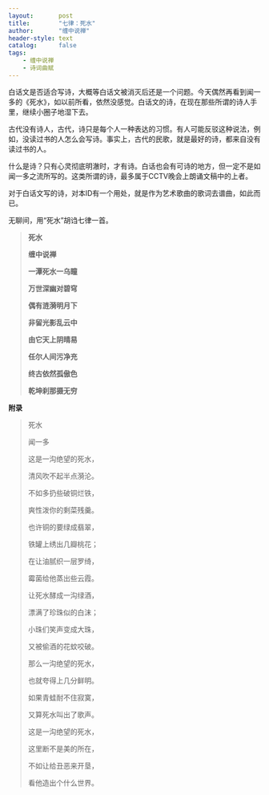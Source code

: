 ```yaml
---
layout:       post
title:        "七律：死水"
author:       "缠中说禅"
header-style: text
catalog:      false
tags:
    - 缠中说禅
    - 诗词曲赋
---
```


白话文是否适合写诗，大概等白话文被消灭后还是一个问题。今天偶然再看到闻一多的《死水》，如以前所看，依然没感觉。白话文的诗，在现在那些所谓的诗人手里，继续小圈子地湿下去。



古代没有诗人，古代，诗只是每个人一种表达的习惯。有人可能反驳这种说法，例如，没读过书的人怎么会写诗。事实上，古代的民歌，就是最好的诗，都来自没有读过书的人。



什么是诗？只有心灵彻底明澈时，才有诗。白话也会有可诗的地方，但一定不是如闻一多之流所写的。这类所谓的诗，最多属于CCTV晚会上朗诵文稿中的上者。



对于白话文写的诗，对本ID有一个用处，就是作为艺术歌曲的歌词去谱曲，如此而已。



无聊间，用“死水”胡诌七律一首。



> **死水**
>
> 
>
> **缠中说禅**
>
> 
>
> **一潭死水一乌瞳**
>
> **万世深幽对碧穹**
>
> **偶有涟漪明月下**
>
> **非留光影乱云中**
>
> **由它天上阴晴易**
>
> **任尔人间污净充**
>
> **终古依然孤傲色**
>
> **乾坤刹那摄无穷**

 



**附录**



> 死水
>
> 
>
> 闻一多
>
> 
>
> 这是一沟绝望的死水，
>
> 清风吹不起半点漪沦。
>
> 不如多扔些破铜烂铁，
>
> 爽性泼你的剩菜残羹。
>
> 
>
> 也许铜的要绿成翡翠，
>
> 铁罐上绣出几瓣桃花；
>
> 在让油腻织一层罗绮，
>
> 霉菌给他蒸出些云霞。
>
> 
>
> 让死水酵成一沟绿酒，
>
> 漂满了珍珠似的白沫；
>
> 小珠们笑声变成大珠，
>
> 又被偷酒的花蚊咬破。
>
> 
>
> 那么一沟绝望的死水，
>
> 也就夸得上几分鲜明。
>
> 如果青蛙耐不住寂寞，
>
> 又算死水叫出了歌声。
>
> 
>
> 这是一沟绝望的死水，
>
> 这里断不是美的所在，
>
> 不如让给丑恶来开垦，
>
> 看他造出个什么世界。

